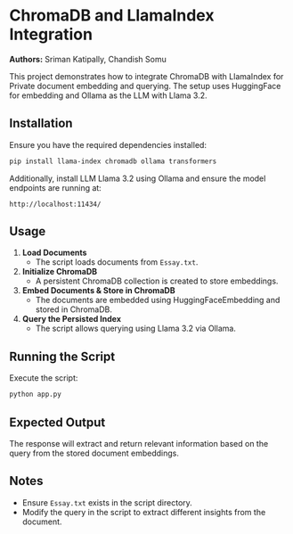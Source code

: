 # ChromaDB and LlamaIndex Integration

**Authors:** Sriman Katipally, Chandish Somu

This project demonstrates how to integrate ChromaDB with LlamaIndex for Private document embedding and querying. The setup uses HuggingFace for embedding and Ollama as the LLM with Llama 3.2.

## Installation
Ensure you have the required dependencies installed:
```bash
pip install llama-index chromadb ollama transformers
```

Additionally, install LLM Llama 3.2 using Ollama and ensure the model endpoints are running at:
```
http://localhost:11434/
```

## Usage
1. **Load Documents**
   - The script loads documents from `Essay.txt`.
2. **Initialize ChromaDB**
   - A persistent ChromaDB collection is created to store embeddings.
3. **Embed Documents & Store in ChromaDB**
   - The documents are embedded using HuggingFaceEmbedding and stored in ChromaDB.
4. **Query the Persisted Index**
   - The script allows querying using Llama 3.2 via Ollama.

## Running the Script
Execute the script:
```bash
python app.py
```

## Expected Output
The response will extract and return relevant information based on the query from the stored document embeddings.

## Notes
- Ensure `Essay.txt` exists in the script directory.
- Modify the query in the script to extract different insights from the document.
